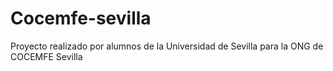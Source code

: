 # Cocemfe-sevilla
Proyecto realizado por alumnos de la Universidad de Sevilla para la ONG de COCEMFE Sevilla
